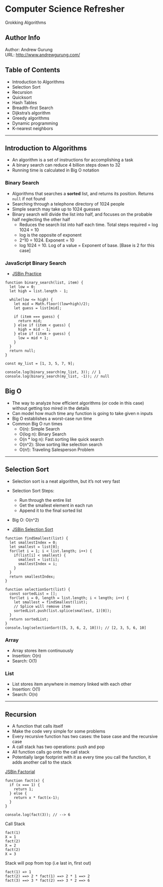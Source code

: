 # Computer Science Refresher
Grokking Algorithms

Author Info
-----------
Author: Andrew Gurung <br>
URL: http://www.andrewgurung.com/

Table of Contents
-----------------
- Introduction to Algorithms
- Selection Sort
- Recursion
- Quicksort
- Hash Tables
- Breadth-first Search
- Dijkstra’s algorithm
- Greedy algorithms
- Dynamic programming
- K-nearest neighbors

-----------------

## Introduction to Algorithms
- An algorithm is a set of instructions for accomplishing a task
- A binary search can reduce 4 billion steps down to 32
- Running time is calculated in Big O notation

### Binary Search
- Algorithms that searches a **sorted** list, and returns its position. Returns `null` if not found
- Searching through a telephone directory of 1024 people
- Simple search may take up to 1024 guesses
- Binary search will divide the list into half, and focuses on the probable half neglecting the other half
  - Reduces the search list into half each time. Total steps required = log 1024 = 10
  - log is the opposite of exponent
  - 2^10 = 1024. Exponent = 10
  - log 1024 = 10. Log of a value = Exponent of base. [Base is 2 for this case]

### JavaScript Binary Search
- [JSBin Practice](http://jsbin.com/sotiqafeva/7/edit?js,console)
```
function binary_search(list, item) {
  let low = 0;
  let high = list.length - 1;

  while(low <= high) {
    let mid = Math.floor((low+high)/2);
    let guess = list[mid];

    if (item === guess) {
      return mid;
    } else if (item < guess) {
      high = mid - 1;
    } else if (item > guess) {
      low = mid + 1;
    }
  }
  return null;
}

const my_list = [1, 3, 5, 7, 9];

console.log(binary_search(my_list, 3)); // 1
console.log(binary_search(my_list, -1)); // null
```


## Big O
- The way to analyze how efficient algorithms (or code in this case) without getting too mired in the details
- Can model how much time any function is going to take given n inputs
- Big O establishes a worst-case run time
- Common Big O run times
  - O(n): Simple Search
  - O(log n): Binary Search
  - O(n * log n): Fast sorting like quick search
  - O(n^2): Slow sorting like selection search
  - O(n!): Traveling Salesperson Problem

-----------------

## Selection Sort
- Selection sort is a neat algorithm, but it’s not very fast
- Selection Sort Steps:
  - Run through the entire list
  - Get the smallest element in each run
  - Append it to the final sorted list
- Big O: O(n^2)

- [JSBin Selection Sort](http://jsbin.com/joseradojo/6/edit?js,console)
```
function findSmallest(list) {
  let smallestIndex = 0;
  let smallest = list[0];
  for(let i = 1; i < list.length; i++) {
    if(list[i] < smallest) {
      smallest = list[i];
      smallestIndex = i;
    }
  }
  return smallestIndex;
}

function selectionSort(list) {
  const sortedList = [];
  for(let i = 0, length = list.length; i < length; i++) {
    let smallest = findSmallest(list);
    // Splice will remove item
    sortedList.push(list.splice(smallest, 1)[0]);
  }
  return sortedList;
}
console.log(selectionSort([5, 3, 6, 2, 10])); // [2, 3, 5, 6, 10]
```

### Array
- Array stores item continuously
- Insertion: O(n)
- Search: O(1)

### List
- List stores item anywhere in memory linked with each other
- Insertion: O(1)
- Search: O(n)
-----------------


## Recursion
- A function that calls itself
- Make the code very simple for some problems
- Every recursive function has two cases: the base case and the recursive case
- A call stack has two operations: push and pop
- All function calls go onto the call stack
- Potentially large footprint with it as every time you call the function, it adds another call to the stack

[JSBin Factorial](http://jsbin.com/yotoladoli/edit?js,console)
```
function fact(x) {
  if (x === 1) {
    return 1;
  } else {
    return x * fact(x-1);
  }
}

console.log(fact(3)); // --> 6
```

Call Stack
```
fact(1)
X = 1
fact(2)
X = 2
fact(2)
X = 3
```

Stack will pop from top (i.e last in, first out)
```
fact(1) => 1
fact(2) ==> 2 * fact(1) ==> 2 * 1 ==> 2
fact(3) ==> 3 * fact(2) ==> 3 * 2 ==> 6
```
